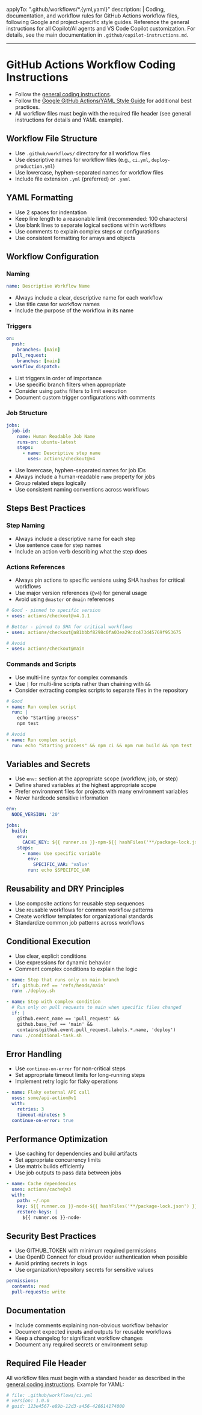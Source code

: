 <!-- file: .github/instructions/github-actions.instructions.md -->
<!-- version: 1.1.0 -->
<!-- guid: 9f8e7d6c-5b4a-3c2d-1e0f-9a8b7c6d5e4f -->
<!-- DO NOT EDIT: This file is managed centrally in ghcommon repository -->
<!-- To update: Create an issue/PR in jdfalk/ghcommon -->

applyTo: ".github/workflows/\*.{yml,yaml}" description: | Coding, documentation,
and workflow rules for GitHub Actions workflow files, following Google and
project-specific style guides. Reference the general instructions for all
Copilot/AI agents and VS Code Copilot customization. For details, see the main
documentation in `.github/copilot-instructions.md`.

---

# GitHub Actions Workflow Coding Instructions

- Follow the [general coding instructions](general-coding.instructions.md).
- Follow the
  [Google GitHub Actions/YAML Style Guide](https://github.com/google/styleguide/blob/gh-pages/docguide/style.md)
  for additional best practices.
- All workflow files must begin with the required file header (see general
  instructions for details and YAML example).

## Workflow File Structure

- Use `.github/workflows/` directory for all workflow files
- Use descriptive names for workflow files (e.g., `ci.yml`,
  `deploy-production.yml`)
- Use lowercase, hyphen-separated names for workflow files
- Include file extension `.yml` (preferred) or `.yaml`

## YAML Formatting

- Use 2 spaces for indentation
- Keep line length to a reasonable limit (recommended: 100 characters)
- Use blank lines to separate logical sections within workflows
- Use comments to explain complex steps or configurations
- Use consistent formatting for arrays and objects

## Workflow Configuration

### Naming

```yaml
name: Descriptive Workflow Name
```

- Always include a clear, descriptive name for each workflow
- Use title case for workflow names
- Include the purpose of the workflow in its name

### Triggers

```yaml
on:
  push:
    branches: [main]
  pull_request:
    branches: [main]
  workflow_dispatch:
```

- List triggers in order of importance
- Use specific branch filters when appropriate
- Consider using `paths` filters to limit execution
- Document custom trigger configurations with comments

### Job Structure

```yaml
jobs:
  job-id:
    name: Human Readable Job Name
    runs-on: ubuntu-latest
    steps:
      - name: Descriptive step name
        uses: actions/checkout@v4
```

- Use lowercase, hyphen-separated names for job IDs
- Always include a human-readable `name` property for jobs
- Group related steps logically
- Use consistent naming conventions across workflows

## Steps Best Practices

### Step Naming

- Always include a descriptive name for each step
- Use sentence case for step names
- Include an action verb describing what the step does

### Actions References

- Always pin actions to specific versions using SHA hashes for critical
  workflows
- Use major version references (`@v4`) for general usage
- Avoid using `@master` or `@main` references

```yaml
# Good - pinned to specific version
- uses: actions/checkout@v4.1.1

# Better - pinned to SHA for critical workflows
- uses: actions/checkout@a81bbbf8298c0fa03ea29cdc473d45769f953675

# Avoid
- uses: actions/checkout@main
```

### Commands and Scripts

- Use multi-line syntax for complex commands
- Use `|` for multi-line scripts rather than chaining with `&&`
- Consider extracting complex scripts to separate files in the repository

```yaml
# Good
- name: Run complex script
  run: |
    echo "Starting process"
    npm test

# Avoid
- name: Run complex script
  run: echo "Starting process" && npm ci && npm run build && npm test
```

## Variables and Secrets

- Use `env:` section at the appropriate scope (workflow, job, or step)
- Define shared variables at the highest appropriate scope
- Prefer environment files for projects with many environment variables
- Never hardcode sensitive information

```yaml
env:
  NODE_VERSION: '20'

jobs:
  build:
    env:
      CACHE_KEY: ${{ runner.os }}-npm-${{ hashFiles('**/package-lock.json') }}
    steps:
      - name: Use specific variable
        env:
          SPECIFIC_VAR: 'value'
        run: echo $SPECIFIC_VAR
```

## Reusability and DRY Principles

- Use composite actions for reusable step sequences
- Use reusable workflows for common workflow patterns
- Create workflow templates for organizational standards
- Standardize common job patterns across workflows

## Conditional Execution

- Use clear, explicit conditions
- Use expressions for dynamic behavior
- Comment complex conditions to explain the logic

```yaml
- name: Step that runs only on main branch
  if: github.ref == 'refs/heads/main'
  run: ./deploy.sh

- name: Step with complex condition
  # Run only on pull requests to main when specific files changed
  if: |
    github.event_name == 'pull_request' &&
    github.base_ref == 'main' &&
    contains(github.event.pull_request.labels.*.name, 'deploy')
  run: ./conditional-task.sh
```

## Error Handling

- Use `continue-on-error` for non-critical steps
- Set appropriate timeout limits for long-running steps
- Implement retry logic for flaky operations

```yaml
- name: Flaky external API call
  uses: some/api-action@v1
  with:
    retries: 3
    timeout-minutes: 5
  continue-on-error: true
```

## Performance Optimization

- Use caching for dependencies and build artifacts
- Set appropriate concurrency limits
- Use matrix builds efficiently
- Use job outputs to pass data between jobs

```yaml
- name: Cache dependencies
  uses: actions/cache@v3
  with:
    path: ~/.npm
    key: ${{ runner.os }}-node-${{ hashFiles('**/package-lock.json') }}
    restore-keys: |
      ${{ runner.os }}-node-
```

## Security Best Practices

- Use GITHUB_TOKEN with minimum required permissions
- Use OpenID Connect for cloud provider authentication when possible
- Avoid printing secrets in logs
- Use organization/repository secrets for sensitive values

```yaml
permissions:
  contents: read
  pull-requests: write
```

## Documentation

- Include comments explaining non-obvious workflow behavior
- Document expected inputs and outputs for reusable workflows
- Keep a changelog for significant workflow changes
- Document any required secrets or environment setup

## Required File Header

All workflow files must begin with a standard header as described in the
[general coding instructions](general-coding.instructions.md). Example for YAML:

```yaml
# file: .github/workflows/ci.yml
# version: 1.0.0
# guid: 123e4567-e89b-12d3-a456-426614174000
```
